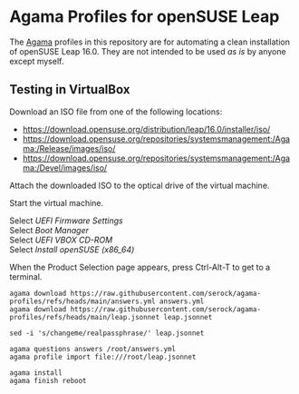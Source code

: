 # Agama Profiles for openSUSE Leap
The [Agama](https://agama-project.github.io/) profiles in this repository are for automating a clean installation of openSUSE Leap 16.0.
They are not intended to be used *as is* by anyone except myself.

## Testing in VirtualBox
Download an ISO file from one of the following locations:

* https://download.opensuse.org/distribution/leap/16.0/installer/iso/
* https://download.opensuse.org/repositories/systemsmanagement:/Agama:/Release/images/iso/
* https://download.opensuse.org/repositories/systemsmanagement:/Agama:/Devel/images/iso/

Attach the downloaded ISO to the optical drive of the virtual machine.

Start the virtual machine.

Select *UEFI Firmware Settings*\
Select *Boot Manager*\
Select *UEFI VBOX CD-ROM*\
Select *Install openSUSE (x86_64)*

When the Product Selection page appears, press Ctrl-Alt-T to get to a terminal.

```
agama download https://raw.githubusercontent.com/serock/agama-profiles/refs/heads/main/answers.yml answers.yml
agama download https://raw.githubusercontent.com/serock/agama-profiles/refs/heads/main/leap.jsonnet leap.jsonnet

sed -i 's/changeme/realpassphrase/' leap.jsonnet

agama questions answers /root/answers.yml
agama profile import file:///root/leap.jsonnet

agama install
agama finish reboot
```

